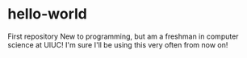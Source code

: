 # hello-world
First repository
New to programming, but am a freshman in computer science at UIUC!
I'm sure I'll be using this very often from now on!
